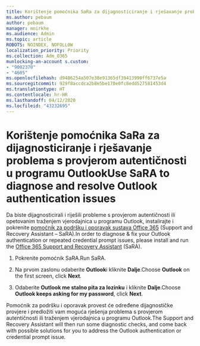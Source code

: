```yaml
---
title: Korištenje pomoćnika SaRa za dijagnosticiranje i rješavanje problema s provjerom autentičnosti u programu Outlook
ms.author: pebaum
author: pebaum
manager: mnirkhe
ms.audience: Admin
ms.topic: article
ROBOTS: NOINDEX, NOFOLLOW
localization_priority: Priority
ms.collection: Adm_O365
munlocking-an-account s.custom:
- "9002370"
- "4605"
ms.openlocfilehash: d9486254a507e38e91365df39413990ff6737e5a
ms.sourcegitcommit: 929f8accdca2b8e5be170e0fc8edd527581453d4
ms.translationtype: HT
ms.contentlocale: hr-HR
ms.lasthandoff: 04/12/2020
ms.locfileid: "43232695"
---
```

# <a name="use-sara-to-diagnose-and-resolve-outlook-authentication-issues"></a><span data-ttu-id="eb7d3-102">Korištenje pomoćnika SaRa za dijagnosticiranje i rješavanje problema s provjerom autentičnosti u programu Outlook</span><span class="sxs-lookup"><span data-stu-id="eb7d3-102">Use SaRA to diagnose and resolve Outlook authentication issues</span></span>

<span data-ttu-id="eb7d3-103">Da biste dijagnosticirali i riješili probleme s provjerom autentičnosti ili opetovanim traženjem vjerodajnica u programu Outlook, instalirajte i pokrenite [pomoćnik za podršku i oporavak sustava Office 365](https://diagnostics.office.com/#/) (Support and Recovery Assistant – SaRA).</span><span class="sxs-lookup"><span data-stu-id="eb7d3-103">In order to diagnose & fix your Outlook authentication or repeated credential prompt issues, please install and run the [Office 365 Support and Recovery Assistant](https://diagnostics.office.com/#/) (SaRA).</span></span>

1. <span data-ttu-id="eb7d3-104">Pokrenite pomoćnik SaRA.</span><span class="sxs-lookup"><span data-stu-id="eb7d3-104">Run SaRA.</span></span>

2. <span data-ttu-id="eb7d3-105">Na prvom zaslonu odaberite **Outlook**i kliknite **Dalje**.</span><span class="sxs-lookup"><span data-stu-id="eb7d3-105">Choose **Outlook** on the first screen, click **Next**.</span></span>

3. <span data-ttu-id="eb7d3-106">Odaberite **Outlook me stalno pita za lozinku** i kliknite **Dalje**.</span><span class="sxs-lookup"><span data-stu-id="eb7d3-106">Choose **Outlook keeps asking for my password**, click **Next**.</span></span>

<span data-ttu-id="eb7d3-107">Pomoćnik za podršku i oporavak provest će određene dijagnostičke provjere i predložiti vam moguća rješenja problema s provjerom autentičnosti ili traženjem vjerodajnica u programu Outlook.</span><span class="sxs-lookup"><span data-stu-id="eb7d3-107">The Support and Recovery Assistant will then run some diagnostic checks, and come back with possible solutions for you to address the Outlook authentication or credential prompt issue.</span></span>
